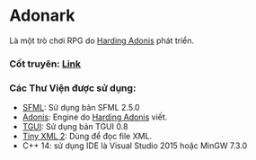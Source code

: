# Adonark
  Là một trò chơi RPG do [Harding Adonis](https://www.facebook.com/adonis.harding) phát triển.

### Cốt truyên: [Link](https://github.com/hardingadonis/Adonark/blob/master/Design%20Game/C%E1%BB%91t%20Truy%E1%BB%87n.txt)


### Các Thư Viện được sử dụng:
 - [SFML](https://www.sfml-dev.org/): Sử dụng bản SFML 2.5.0
 - [Adonis](https://github.com/hardingadonis/Adonis-Engine): Engine do [Harding Adonis](https://www.facebook.com/adonis.harding) viết.
 - [TGUI](https://tgui.eu/): Sử dụng bản TGUI 0.8
 - [Tiny XML 2](http://www.grinninglizard.com/tinyxml2/): Dùng để đọc file XML.
 - C++ 14: sử dụng IDE là Visual Studio 2015 hoặc MinGW 7.3.0